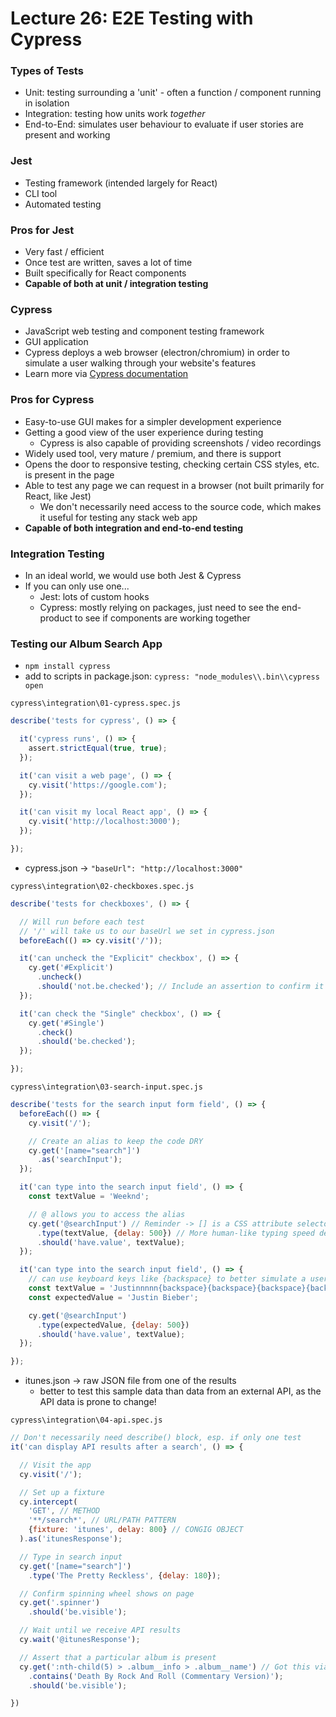 # Lecture 26: E2E Testing with Cypress

### Types of Tests
* Unit: testing surrounding a 'unit' - often a function / component running in isolation
* Integration: testing how units work *together*
* End-to-End: simulates user behaviour to evaluate if user stories are present and working

### Jest
* Testing framework (intended largely for React)
* CLI tool
* Automated testing

### Pros for Jest
* Very fast / efficient
* Once test are written, saves a lot of time
* Built specifically for React components
* **Capable of both at unit / integration testing**

### Cypress
* JavaScript web testing and component testing framework
* GUI application
* Cypress deploys a web browser (electron/chromium) in order to simulate a user walking through your website's features
* Learn more via [Cypress documentation](https://www.cypress.io/)

### Pros for Cypress
* Easy-to-use GUI makes for a simpler development experience
* Getting a good view of the user experience during testing
  * Cypress is also capable of providing screenshots / video recordings
* Widely used tool, very mature / premium, and there is support
* Opens the door to responsive testing, checking certain CSS styles, etc. is present in the page
* Able to test any page we can request in a browser (not built primarily for React, like Jest)
  * We don't necessarily need access to the source code, which makes it useful for testing any stack web app
* **Capable of both integration and end-to-end testing**

### Integration Testing
* In an ideal world, we would use both Jest & Cypress
* If you can only use one...
  * Jest: lots of custom hooks
  * Cypress: mostly relying on packages, just need to see the end-product to see if components are working together 

### Testing our Album Search App
* ```npm install cypress```
* add to scripts in package.json: ```cypress: "node_modules\\.bin\\cypress open```

```cypress\integration\01-cypress.spec.js```
```js
describe('tests for cypress', () => {

  it('cypress runs', () => {
    assert.strictEqual(true, true);
  });

  it('can visit a web page', () => {
    cy.visit('https://google.com');
  });

  it('can visit my local React app', () => {
    cy.visit('http://localhost:3000');
  });

});
```

* cypress.json &rarr; ```"baseUrl": "http://localhost:3000"```

```cypress\integration\02-checkboxes.spec.js```
```js
describe('tests for checkboxes', () => {

  // Will run before each test
  // '/' will take us to our baseUrl we set in cypress.json
  beforeEach(() => cy.visit('/'));

  it('can uncheck the "Explicit" checkbox', () => {
    cy.get('#Explicit')
      .uncheck()
      .should('not.be.checked'); // Include an assertion to confirm it is unchecked!
  });

  it('can check the "Single" checkbox', () => {
    cy.get('#Single')
      .check()
      .should('be.checked');
  });

});
```

```cypress\integration\03-search-input.spec.js```
```js
describe('tests for the search input form field', () => {
  beforeEach(() => {
    cy.visit('/');

    // Create an alias to keep the code DRY  
    cy.get('[name="search"]')
      .as('searchInput');
  });

  it('can type into the search input field', () => {
    const textValue = 'Weeknd';

    // @ allows you to access the alias
    cy.get('@searchInput') // Reminder -> [] is a CSS attribute selector
      .type(textValue, {delay: 500}) // More human-like typing speed delay
      .should('have.value', textValue);
  });

  it('can type into the search input field', () => {
    // can use keyboard keys like {backspace} to better simulate a user
    const textValue = 'Justinnnnn{backspace}{backspace}{backspace}{backspace} Bieber';
    const expectedValue = 'Justin Bieber';

    cy.get('@searchInput') 
      .type(expectedValue, {delay: 500}) 
      .should('have.value', textValue);
  });

});
```

* itunes.json &rarr; raw JSON file from one of the results
  * better to test this sample data than data from an external API, as the API data is prone to change!

```cypress\integration\04-api.spec.js```
```js
// Don't necessarily need describe() block, esp. if only one test
it('can display API results after a search', () => {

  // Visit the app
  cy.visit('/');

  // Set up a fixture
  cy.intercept(
    'GET', // METHOD
    '**/search*', // URL/PATH PATTERN
    {fixture: 'itunes', delay: 800} // CONGIG OBJECT
  ).as('itunesResponse');

  // Type in search input
  cy.get('[name="search"]')
    .type('The Pretty Reckless', {delay: 180});

  // Confirm spinning wheel shows on page
  cy.get('.spinner')
    .should('be.visible'); 

  // Wait until we receive API results
  cy.wait('@itunesResponse');

  // Assert that a particular album is present
  cy.get(':nth-child(5) > .album__info > .album__name') // Got this via API Selector Playground on Cypress GUI
    .contains('Death By Rock And Roll (Commentary Version)');
    .should('be.visible');

})
```